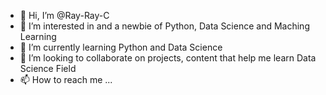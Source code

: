 - 👋 Hi, I’m @Ray-Ray-C
- 👀 I’m interested in and a newbie of Python, Data Science and Maching Learning
- 🌱 I’m currently learning Python and Data Science
- 💞️ I’m looking to collaborate on projects, content that help me learn Data Science Field
- 📫 How to reach me ...

<!---
Ray-Ray-C/Ray-Ray-C is a ✨ special ✨ repository because its `README.md` (this file) appears on your GitHub profile.
You can click the Preview link to take a look at your changes.
--->
